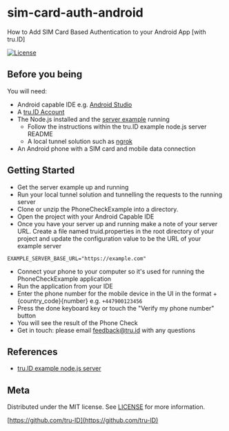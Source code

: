 # sim-card-auth-android
How to Add SIM Card Based Authentication to your Android App [with tru.ID]

[![License][license-image]][license-url]


## Before you being

You will need:

- Android capable IDE e.g. [Android Studio](https://developer.android.com/studio)
- A [tru.ID Account](https://tru.id)
- The Node.js installed and the [server example](https://github.com/tru-ID/server-example-node) running
    - Follow the instructions within the tru.ID example node.js server README
    - A local tunnel solution such as [ngrok](https://ngrok.com/)
- An Android phone with a SIM card and mobile data connection

## Getting Started

- Get the server example up and running
- Run your local tunnel solution and tunnelling the requests to the running server
- Clone or unzip the PhoneCheckExample into a directory.
- Open the project with your Android Capable IDE
- Once you have your server up and running make a note of your server URL.
Create a file named truid.properties in the root directory of your project and update the configuration value to be the URL of your example server
```code
EXAMPLE_SERVER_BASE_URL="https://example.com"
```
- Connect your phone to your computer so it's used for running the PhoneCheckExample application
- Run the application from your IDE
- Enter the phone number for the mobile device in the UI in the format +{country_code}{number} e.g. `+447900123456`
- Press the done keyboard key or touch the "Verify my phone number" button
- You will see the result of the Phone Check
- Get in touch: please email feedback@tru.id with any questions

## References

- [tru.ID example node.js server](https://github.com/tru-ID/server-example-node)

## Meta

Distributed under the MIT license. See [LICENSE][license-url] for more information.

[https://github.com/tru-ID](https://github.com/tru-ID)

[license-image]: https://img.shields.io/badge/License-MIT-blue.svg
[license-url]: LICENSE.md